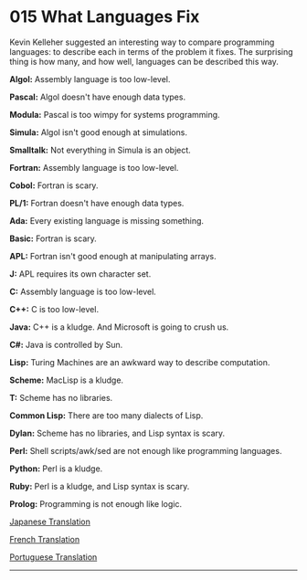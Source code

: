 # 015 What Languages Fix


  
 
  
 

 Kevin Kelleher suggested an interesting way to compare programming languages: to describe each in terms of the problem it fixes. The surprising thing is how many, and how well, languages can be described this way.   
  
 

 **Algol:** Assembly language is too low-level.   
  
  **Pascal:** Algol doesn't have enough data types.   
  
  **Modula:** Pascal is too wimpy for systems programming.   
  
 **Simula:** Algol isn't good enough at simulations.   
  
  **Smalltalk:** Not everything in Simula is an object.   
  
  **Fortran:** Assembly language is too low-level.   
  
  **Cobol:** Fortran is scary.   
  
  **PL/1:** Fortran doesn't have enough data types.   
  
  **Ada:** Every existing language is missing something.   
  
  **Basic:** Fortran is scary.   
  
  **APL:** Fortran isn't good enough at manipulating arrays.   
  
  **J:** APL requires its own character set.   
  
  **C:** Assembly language is too low-level.   
  
  **C++:** C is too low-level.   
  
  **Java:** C++ is a kludge. And Microsoft is going to crush us.   
  
  **C#:** Java is controlled by Sun.   
  
 **Lisp:** Turing Machines are an awkward way to describe computation.   
  
  **Scheme:** MacLisp is a kludge.   
  
  **T:** Scheme has no libraries.   
  
  **Common Lisp:** There are too many dialects of Lisp.   
  
  **Dylan:** Scheme has no libraries, and Lisp syntax is scary.   
  
 **Perl:** Shell scripts/awk/sed are not enough like programming languages.   
  
  **Python:** Perl is a kludge.   
  
  **Ruby:** Perl is a kludge, and Lisp syntax is scary.   
  
  **Prolog:** Programming is not enough like logic.   
  
 
  
 
  
 
  
 
  
 
  
 
  
 
  
 [Japanese Translation](http://d.hatena.ne.jp/lionfan/20070206)   
  
 [French Translation](http://jargonf.org/wiki/Document:Un_langage_veut_en_corriger_un_autre)   
  
 
  
 [Portuguese Translation](http://rudamoura.com/consertam.html)   
  
 
  
 
  
 
  
 
  
 

 
* * *
 

 

